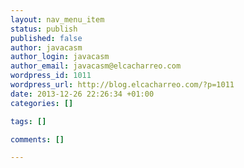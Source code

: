 ```yaml
--- 
layout: nav_menu_item
status: publish
published: false
author: javacasm
author_login: javacasm
author_email: javacasm@elcacharreo.com
wordpress_id: 1011
wordpress_url: http://blog.elcacharreo.com/?p=1011
date: 2013-12-26 22:26:34 +01:00
categories: []

tags: []

comments: []

---
```

 
